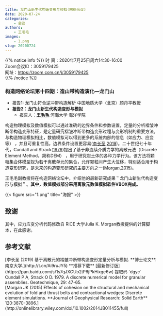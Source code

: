 ```yaml
---
title: 龙门山新生代构造变形与模拟(网络会议)
date: 2020-07-24
categories:
    - 会议
authors:
    - 王毛毛
images:
    - 1.png
slug: 20200724
---
```


{{% notice info %}}
时  间：2020年7月25日周六14:30-16:00  
Zoom会议ID：3059179425  
网址：https://zoom.com.cn/j/3059179425  
{{% /notice %}}

### 构造网络论坛第十四期：造山带构造演化—龙门山  

- 报告1: 龙门山符合逆冲带构造解析 中国地质大学（北京）颜丹平教授  
- **报告2：龙门山新生代构造变形与模拟**  
    - 报告人：[**王毛毛**](http://hyxy.hhu.edu.cn/2016/0622/c8640a104824/page.htm) 河海大学 海洋学院  



构造物理模拟及数值模拟可以通过准确的边界条件和参数设置，定量的分析褶皱冲断带构造变形特征，是定量研究褶皱冲断带构造变形过程与变形机制的重要方法。与构造物理模拟相比，数值模拟可以得到更多的系统内部的信息（如应力、应变等） ，并且可重复性高，边界条件设置更容易([李长圣,2019](#refer-anchor-1))。二十世纪七十年代，Cundall and Strack([1979](#refer-anchor-1))提出了基于非连续介质力学的离散元法（Discrete Element Method，简称DEM） ，用于研究岩土体的各种力学行为。该方法将颗粒集合体模型视为若干离散单元的集合，允许颗粒间产生大位移，特别适合用于构造变形研究，是未来的构造变形研究的主要方向之一([Morgan,2015](#refer-anchor-3))。

王毛毛副教授将在构造网络论坛中，介绍他的最新研究成果＂龙门山新生代构造变形与模拟＂。**其中，数值模拟部分采用离散元数值模拟软件VBOX完成。**

{{< figure src="1.png" title="海报"  >}}




## 致谢
 
其中，应力应变分析代码修改自 RICE 大学Julia K. Morgan教授提供的计算脚本，在此感谢。

## 参考文献

<div id="refer-anchor-1"></div>
[李长圣 (2019) 基于离散元的褶皱冲断带构造变形定量分析与模拟. **博士论文**. 南京大学.](http://t.cn/Ai9ruJY5) **推荐下载** [最新修订版](https://pan.baidu.com/s/1s7qJXCUb2tP6jPkHixge6w) 提取码 `dgyc`  
<div id="refer-anchor-2"></div>
Cundall P A, Strack O D. 1979. A discrete numerical model for granular assemblies. Geotechnique, 29: 47-65.  
<div id="refer-anchor-3"></div>
[Morgan JK (2015) Effects of cohesion on the structural and mechanical evolution of fold and thrust belts and contractional wedges: Discrete element simulations. **Journal of Geophysical Research: Solid Earth** 120:3870-3896.](http://onlinelibrary.wiley.com/doi/10.1002/2014JB011455/full)  



